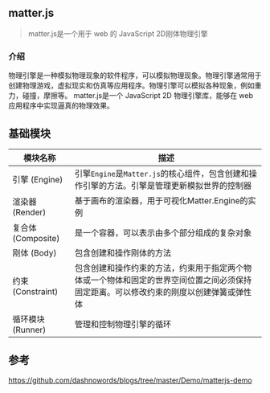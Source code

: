 ## matter.js

> matter.js是一个用于 web 的 JavaScript 2D刚体物理引擎

### 介绍
物理引擎是一种模拟物理现象的软件程序，可以模拟物理现象。物理引擎通常用于创建物理游戏，虚拟现实和仿真等应用程序。物理引擎可以模拟各种现象，例如重力，碰撞，摩擦等。
matter.js是一个 JavaScript 2D 物理引擎库，能够在 web 应用程序中实现逼真的物理效果。

## 基础模块
| 模块名称      | 描述 |
| ----------- | ----------- |
| 引擎 (Engine) | 引擎`Engine`是`Matter.js`的核心组件，包含创建和操作引擎的方法。引擎是管理更新模拟世界的控制器 |
| 渲染器 (Render) | 基于画布的渲染器，用于可视化Matter.Engine的实例 |
| 复合体 (Composite) | 是一个容器，可以表示由多个部分组成的复杂对象 |
| 刚体 (Body) | 包含创建和操作刚体的方法 |
| 约束 (Constraint) | 包含创建和操作约束的方法，约束用于指定两个物体或一个物体和固定的世界空间位置之间必须保持固定距离。可以修改约束的刚度以创建弹簧或弹性体 |
| 循环模块 (Runner) | 管理和控制物理引擎的循环 |

## 参考
<https://github.com/dashnowords/blogs/tree/master/Demo/matterjs-demo>
